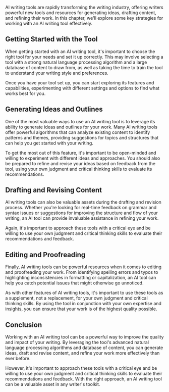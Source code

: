 
AI writing tools are rapidly transforming the writing industry, offering writers powerful new tools and resources for generating ideas, drafting content, and refining their work. In this chapter, we'll explore some key strategies for working with an AI writing tool effectively.

Getting Started with the Tool
-----------------------------

When getting started with an AI writing tool, it's important to choose the right tool for your needs and set it up correctly. This may involve selecting a tool with a strong natural language processing algorithm and a large database of content to draw from, as well as taking the time to train the tool to understand your writing style and preferences.

Once you have your tool set up, you can start exploring its features and capabilities, experimenting with different settings and options to find what works best for you.

Generating Ideas and Outlines
-----------------------------

One of the most valuable ways to use an AI writing tool is to leverage its ability to generate ideas and outlines for your work. Many AI writing tools offer powerful algorithms that can analyze existing content to identify patterns and themes, providing suggestions for topics and structures that can help you get started with your writing.

To get the most out of this feature, it's important to be open-minded and willing to experiment with different ideas and approaches. You should also be prepared to refine and revise your ideas based on feedback from the tool, using your own judgment and critical thinking skills to evaluate its recommendations.

Drafting and Revising Content
-----------------------------

AI writing tools can also be valuable assets during the drafting and revision process. Whether you're looking for real-time feedback on grammar and syntax issues or suggestions for improving the structure and flow of your writing, an AI tool can provide invaluable assistance in refining your work.

Again, it's important to approach these tools with a critical eye and be willing to use your own judgment and critical thinking skills to evaluate their recommendations and feedback.

Editing and Proofreading
------------------------

Finally, AI writing tools can be powerful resources when it comes to editing and proofreading your work. From identifying spelling errors and typos to highlighting inconsistencies in formatting or capitalization, an AI tool can help you catch potential issues that might otherwise go unnoticed.

As with other features of AI writing tools, it's important to use these tools as a supplement, not a replacement, for your own judgment and critical thinking skills. By using the tool in conjunction with your own expertise and insights, you can ensure that your work is of the highest quality possible.

Conclusion
----------

Working with an AI writing tool can be a powerful way to improve the quality and impact of your writing. By leveraging the tool's advanced natural language processing algorithms and database of content, you can generate ideas, draft and revise content, and refine your work more effectively than ever before.

However, it's important to approach these tools with a critical eye and be willing to use your own judgment and critical thinking skills to evaluate their recommendations and feedback. With the right approach, an AI writing tool can be a valuable asset in any writer's toolkit.

